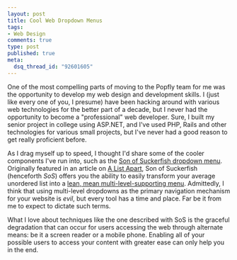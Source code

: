 ```yaml
--- 
layout: post
title: Cool Web Dropdown Menus
tags: 
- Web Design
comments: true
type: post
published: true
meta: 
  dsq_thread_id: "92601605"
---
```

One of the most compelling parts of moving to the Popfly team for me was the opportunity to develop my web design and development skills. I (just like every one of you, I presume) have been hacking around with various web technologies for the better part of a decade, but I never had the opportunity to become a "professional" web developer. Sure, I built my senior project in college using ASP.NET, and I've used PHP, Rails and other technologies for various small projects, but I've never had a good reason to get really proficient before.

  As I drag myself up to speed, I thought I'd share some of the cooler components I've run into, such as the <a href="http://www.htmldog.com/articles/suckerfish/dropdowns/">Son of Suckerfish dropdown menu</a>. Originally featured in an article on <a href="http://www.alistapart.com/articles/dropdowns/">A List Apart</a>, Son of Suckerfish (henceforth <em>SoS</em>) offers you the ability to easily transform your average unordered list into a <a href="http://www.htmldog.com/articles/suckerfish/dropdowns/example/">lean, mean multi-level-supporting menu</a>. Admittedly, I think that using multi-level dropdowns as the primary navigation mechanism for your website is <em>evil</em>, but every tool has a time and place. Far be it from me to expect to dictate such terms.

  What I love about techniques like the one described with SoS is the graceful degradation that can occur for users accessing the web through alternate means: be it a screen reader or a mobile phone. Enabling all of your possible users to access your content with greater ease can only help you in the end.
